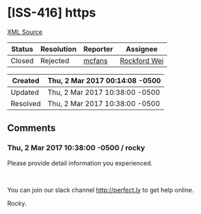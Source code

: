 # [ISS-416] https

[XML Source](../xml/ISS-416.xml)
<p></p>





Status|Resolution|Reporter|Assignee
------|----------|--------|--------
Closed|Rejected|[mcfans](478356533@qq.com)|[Rockford Wei]($rocky)





Created|Thu, 2 Mar 2017 00:14:08 -0500
-------|--------------
Updated|Thu, 2 Mar 2017 10:38:00 -0500
Resolved|Thu, 2 Mar 2017 10:38:00 -0500


## Comments




### Thu, 2 Mar 2017 10:38:00 -0500 / rocky 

<p><p>Please provide detail information you experienced.</p>

<p> </p>

<p>You can join our slack channel <a href="http://perfect.ly" class="external-link" rel="nofollow">http://perfect.ly</a> to get help online.</p>

<p>Rocky.</p></p>


